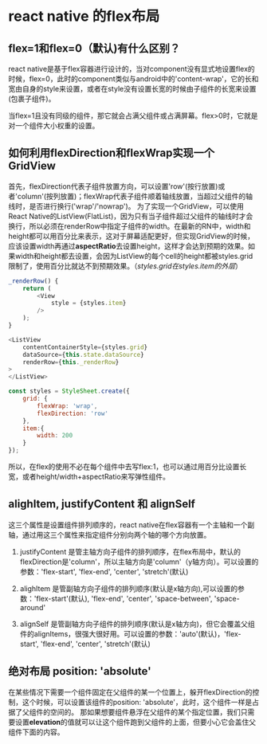 # react native 的flex布局
## flex=1和flex=0（默认)有什么区别？
react native是基于flex容器进行设计的，当对component没有显式地设置flex的时候，flex=0，此时的component类似与android中的'content-wrap'，它的长和宽由自身的style来设置，或者在style没有设置长宽的时候由子组件的长宽来设置(包裹子组件)。

当flex=1且没有同级的组件，那它就会占满父组件或占满屏幕。flex>0时，它就是对一个组件大小权重的设置。

## 如何利用flexDirection和flexWrap实现一个GridView
首先，flexDirection代表子组件放置方向，可以设置'row'(按行放置)或者'column'(按列放置)；flexWrap代表子组件顺着轴线放置，当超过父组件的轴线时，是否进行换行('wrap'/'nowrap')。
为了实现一个GridView，可以使用React Native的ListView(FlatList)，因为只有当子组件超过父组件的轴线时才会换行，所以必须在renderRow中指定子组件的width。在最新的RN中，width和height都可以用百分比来表示，这对于屏幕适配更好，但实现GridView的时候，应该设置width再通过**aspectRatio**去设置height，这样才会达到预期的效果。如果width和height都去设置，会因为ListView的每个cell的height都被styles.grid限制了，使用百分比就达不到预期效果。（*styles.grid在styles.item的外层*）
```js
_renderRow() {
    return (
        <View
            style = {styles.item}
        />
    );
}

<ListView
    contentContainerStyle={styles.grid}
    dataSource={this.state.dataSource}
    renderRow={this._renderRow}
>
</ListView>

const styles = StyleSheet.create({
    grid: {
        flexWrap: 'wrap',
        flexDirection: 'row'
    },
    item:{
        width: 200
    }
});
```
所以，在flex的使用不必在每个组件中去写flex:1，也可以通过用百分比设置长宽，或者height/width+aspectRatio来写弹性组件。

## alighItem, justifyContent 和 alignSelf
这三个属性是设置组件排列顺序的，react native在flex容器有一个主轴和一个副轴，通过用这三个属性来指定组件分别向两个轴的哪个方向放置。
1. justifyContent 是管主轴方向子组件的排列顺序，在flex布局中，默认的flexDirection是'column'，所以主轴方向是'column'（y轴方向）。可以设置的参数：'flex-start', 'flex-end', 'center', 'stretch'(默认)

2. alighItem 是管副轴方向子组件的排列顺序(默认是x轴方向),可以设置的参数：'flex-start'(默认), 'flex-end', 'center', 'space-between', 'space-around'

3. alignSelf 是管副轴方向子组件的排列顺序(默认是x轴方向)，但它会覆盖父组件的alignItems，很强大很好用。可以设置的参数：'auto'(默认)，'flex-start', 'flex-end', 'center', 'stretch'(默认)

## 绝对布局 position: 'absolute'
在某些情况下需要一个组件固定在父组件的某一个位置上，躲开flexDirection的控制，这个时候，可以设置该组件的position: 'absolute'，此时，这个组件一样是占据了父组件的空间的。
那如果想要组件悬浮在父组件的某个指定位置，我们只需要设置**elevation**的值就可以让这个组件跑到父组件的上面，但要小心它会盖住父组件下面的内容。
